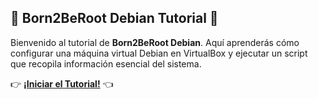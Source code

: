 ## 🤖 Born2BeRoot Debian Tutorial 🚀

Bienvenido al tutorial de **Born2BeRoot Debian**. Aquí aprenderás cómo configurar una máquina virtual Debian en VirtualBox y ejecutar un script que recopila información esencial del sistema.

👉 [**¡Iniciar el Tutorial!**](http://doncom.me/Born2BeRoot/jekyll/2024/06/01/create.html) 👈


